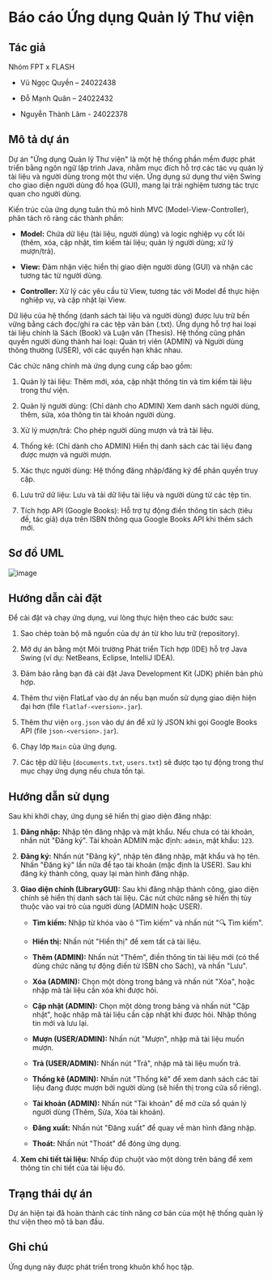# Báo cáo Ứng dụng Quản lý Thư viện

## Tác giả

Nhóm FPT x FLASH

* Vũ Ngọc Quyền – 24022438

* Đỗ Mạnh Quân – 24022432

* Nguyễn Thành Lâm - 24022378

## Mô tả dự án

Dự án "Ứng dụng Quản lý Thư viện" là một hệ thống phần mềm được phát triển bằng ngôn ngữ lập trình Java, nhằm mục đích hỗ trợ các tác vụ quản lý tài liệu và người dùng trong một thư viện. Ứng dụng sử dụng thư viện Swing cho giao diện người dùng đồ họa (GUI), mang lại trải nghiệm tương tác trực quan cho người dùng.

Kiến trúc của ứng dụng tuân thủ mô hình MVC (Model-View-Controller), phân tách rõ ràng các thành phần:

* **Model:** Chứa dữ liệu (tài liệu, người dùng) và logic nghiệp vụ cốt lõi (thêm, xóa, cập nhật, tìm kiếm tài liệu; quản lý người dùng; xử lý mượn/trả).

* **View:** Đảm nhận việc hiển thị giao diện người dùng (GUI) và nhận các tương tác từ người dùng.

* **Controller:** Xử lý các yêu cầu từ View, tương tác với Model để thực hiện nghiệp vụ, và cập nhật lại View.

Dữ liệu của hệ thống (danh sách tài liệu và người dùng) được lưu trữ bền vững bằng cách đọc/ghi ra các tệp văn bản (.txt). Ứng dụng hỗ trợ hai loại tài liệu chính là Sách (Book) và Luận văn (Thesis). Hệ thống cũng phân quyền người dùng thành hai loại: Quản trị viên (ADMIN) và Người dùng thông thường (USER), với các quyền hạn khác nhau.

Các chức năng chính mà ứng dụng cung cấp bao gồm:

1. Quản lý tài liệu: Thêm mới, xóa, cập nhật thông tin và tìm kiếm tài liệu trong thư viện.

2. Quản lý người dùng: (Chỉ dành cho ADMIN) Xem danh sách người dùng, thêm, sửa, xóa thông tin tài khoản người dùng.

3. Xử lý mượn/trả: Cho phép người dùng mượn và trả tài liệu.

4. Thống kê: (Chỉ dành cho ADMIN) Hiển thị danh sách các tài liệu đang được mượn và người mượn.

5. Xác thực người dùng: Hệ thống đăng nhập/đăng ký để phân quyền truy cập.

6. Lưu trữ dữ liệu: Lưu và tải dữ liệu tài liệu và người dùng từ các tệp tin.

7. Tích hợp API (Google Books): Hỗ trợ tự động điền thông tin sách (tiêu đề, tác giả) dựa trên ISBN thông qua Google Books API khi thêm sách mới.

## Sơ đồ UML

![image](https://github.com/user-attachments/assets/d8e63e13-0aa8-4c7f-9953-f11ff8d22257)

## Hướng dẫn cài đặt

Để cài đặt và chạy ứng dụng, vui lòng thực hiện theo các bước sau:

1. Sao chép toàn bộ mã nguồn của dự án từ kho lưu trữ (repository).

2. Mở dự án bằng một Môi trường Phát triển Tích hợp (IDE) hỗ trợ Java Swing (ví dụ: NetBeans, Eclipse, IntelliJ IDEA).

3. Đảm bảo rằng bạn đã cài đặt Java Development Kit (JDK) phiên bản phù hợp.

4. Thêm thư viện FlatLaf vào dự án nếu bạn muốn sử dụng giao diện hiện đại hơn (file `flatlaf-<version>.jar`).

5. Thêm thư viện `org.json` vào dự án để xử lý JSON khi gọi Google Books API (file `json-<version>.jar`).

6. Chạy lớp `Main` của ứng dụng.

7. Các tệp dữ liệu (`documents.txt`, `users.txt`) sẽ được tạo tự động trong thư mục chạy ứng dụng nếu chưa tồn tại.

## Hướng dẫn sử dụng

Sau khi khởi chạy, ứng dụng sẽ hiển thị giao diện đăng nhập:

1. **Đăng nhập:** Nhập tên đăng nhập và mật khẩu. Nếu chưa có tài khoản, nhấn nút "Đăng ký". Tài khoản ADMIN mặc định: `admin`, mật khẩu: `123`.

2. **Đăng ký:** Nhấn nút "Đăng ký", nhập tên đăng nhập, mật khẩu và họ tên. Nhấn "Đăng ký" lần nữa để tạo tài khoản (mặc định là USER). Sau khi đăng ký thành công, quay lại màn hình đăng nhập.

3. **Giao diện chính (LibraryGUI):** Sau khi đăng nhập thành công, giao diện chính sẽ hiển thị danh sách tài liệu. Các nút chức năng sẽ hiển thị tùy thuộc vào vai trò của người dùng (ADMIN hoặc USER).

   * **Tìm kiếm:** Nhập từ khóa vào ô "Tìm kiếm" và nhấn nút "🔍 Tìm kiếm".

   * **Hiển thị:** Nhấn nút "Hiển thị" để xem tất cả tài liệu.

   * **Thêm (ADMIN):** Nhấn nút "Thêm", điền thông tin tài liệu mới (có thể dùng chức năng tự động điền từ ISBN cho Sách), và nhấn "Lưu".

   * **Xóa (ADMIN):** Chọn một dòng trong bảng và nhấn nút "Xóa", hoặc nhập mã tài liệu cần xóa khi được hỏi.

   * **Cập nhật (ADMIN):** Chọn một dòng trong bảng và nhấn nút "Cập nhật", hoặc nhập mã tài liệu cần cập nhật khi được hỏi. Nhập thông tin mới và lưu lại.

   * **Mượn (USER/ADMIN):** Nhấn nút "Mượn", nhập mã tài liệu muốn mượn.

   * **Trả (USER/ADMIN):** Nhấn nút "Trả", nhập mã tài liệu muốn trả.

   * **Thống kê (ADMIN):** Nhấn nút "Thống kê" để xem danh sách các tài liệu đang được mượn bởi người dùng (sẽ hiển thị trong cửa sổ riêng).

   * **Tài khoản (ADMIN):** Nhấn nút "Tài khoản" để mở cửa sổ quản lý người dùng (Thêm, Sửa, Xóa tài khoản).

   * **Đăng xuất:** Nhấn nút "Đăng xuất" để quay về màn hình đăng nhập.

   * **Thoát:** Nhấn nút "Thoát" để đóng ứng dụng.

4. **Xem chi tiết tài liệu:** Nhấp đúp chuột vào một dòng trên bảng để xem thông tin chi tiết của tài liệu đó.

## Trạng thái dự án

Dự án hiện tại đã hoàn thành các tính năng cơ bản của một hệ thống quản lý thư viện theo mô tả ban đầu.

## Ghi chú

Ứng dụng này được phát triển trong khuôn khổ học tập.
